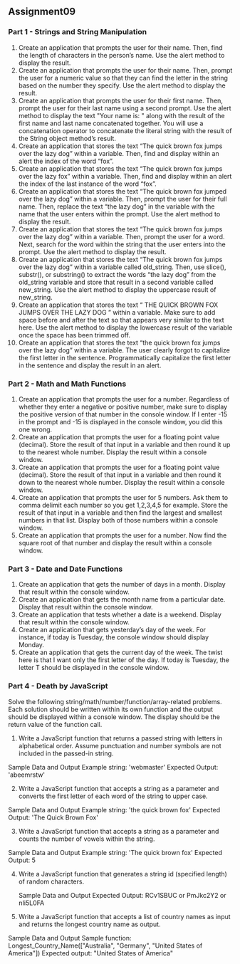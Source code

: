 ## Assignment09

### Part 1 - Strings and String Manipulation

1. Create an application that prompts the user for their name. Then, find the length of characters in the person’s name. Use the alert method to display the result.
2. Create an application that prompts the user for their name. Then, prompt the user for a numeric value so that they can find the letter in the string based on the number they specify. Use the alert method to display the result.
3. Create an application that prompts the user for their first name. Then, prompt the user for their last name using a second prompt. Use the alert method to display the text "Your name is: " along with the result of the first name and last name concatenated together. You will use a concatenation operator to concatenate the literal string with the result of the String object method’s result.
4. Create an application that stores the text “The quick brown fox jumps over the lazy dog” within a variable. Then, find and display within an alert the index of the word “fox”.
5. Create an application that stores the text “The quick brown fox jumps over the lazy fox” within a variable. Then, find and display within an alert the index of the last instance of the word “fox”.
6. Create an application that stores the text “The quick brown fox jumped over the lazy dog” within a variable. Then, prompt the user for their full name. Then, replace the text “the lazy dog” in the variable with the name that the user enters within the prompt. Use the alert method to display the result.
7. Create an application that stores the text “The quick brown fox jumps over the lazy dog” within a variable. Then, prompt the user for a word. Next, search for the word within the string that the user enters into the prompt. Use the alert method to display the result.
8. Create an application that stores the text “The quick brown fox jumps over the lazy dog” within a variable called old_string. Then, use slice(), substr(), or substring() to extract the words “the lazy dog” from the old_string variable and store that result in a second variable called new_string. Use the alert method to display the uppercase result of new_string.
9. Create an application that stores the text “ THE QUICK BROWN FOX JUMPS OVER THE LAZY DOG ” within a variable. Make sure to add space before and after the text so that appears very similar to the text here. Use the alert method to display the lowercase result of the variable once the space has been trimmed off.
10. Create an application that stores the text “the quick brown fox jumps over the lazy dog” within a variable. The user clearly forgot to capitalize the first letter in the sentence. Programmatically capitalize the first letter in the sentence and display the result in an alert.

### Part 2 - Math and Math Functions

1. Create an application that prompts the user for a number. Regardless of whether they enter a negative or positive number, make sure to display the positive version of that number in the console window. If I enter -15 in the prompt and -15 is displayed in the console window, you did this one wrong.
2. Create an application that prompts the user for a floating point value (decimal). Store the result of that input in a variable and then round it up to the nearest whole number. Display the result within a console window.
3. Create an application that prompts the user for a floating point value (decimal). Store the result of that input in a variable and then round it down to the nearest whole number. Display the result within a console window.
4. Create an application that prompts the user for 5 numbers. Ask them to comma delimit each number so you get 1,2,3,4,5 for example. Store the result of that input in a variable and then find the largest and smallest numbers in that list. Display both of those numbers within a console window.
5. Create an application that prompts the user for a number. Now find the square root of that number and display the result within a console window.

### Part 3 - Date and Date Functions

1. Create an application that gets the number of days in a month. Display that result within the console window.
2. Create an application that gets the month name from a particular date. Display that result within the console window.
3. Create an application that tests whether a date is a weekend. Display that result within the console window.
4. Create an application that gets yesterday’s day of the week. For instance, if today is Tuesday, the console window should display Monday.
5. Create an application that gets the current day of the week. The twist here is that I want only the first letter of the day. If today is Tuesday, the letter T should be displayed in the console window.

### Part 4 - Death by JavaScript

Solve the following string/math/number/function/array-related problems. Each solution should be written within its own function and the output should be displayed within a console window. The display should be the return value of the function call.

1. Write a JavaScript function that returns a passed string with letters in alphabetical order. Assume punctuation and number symbols are not included in the passed-in string.

Sample Data and Output
Example string: 'webmaster'
Expected Output: 'abeemrstw'

2. Write a JavaScript function that accepts a string as a parameter and converts the first letter of each word of the string to upper case.

Sample Data and Output
Example string: 'the quick brown fox'
Expected Output: 'The Quick Brown Fox'

3. Write a JavaScript function that accepts a string as a parameter and counts the number of vowels within the string.

Sample Data and Output
Example string: 'The quick brown fox'
Expected Output: 5

4. Write a JavaScript function that generates a string id (specified length) of random characters.

   Sample Data and Output
   Expected Output: RCv1SBUC or PmJkc2Y2 or nIi5L0FA

5. Write a JavaScript function that accepts a list of country names as input and returns the longest country name as output.

Sample Data and Output
Sample function: Longest_Country_Name(["Australia", "Germany", "United States of America"])
Expected output: "United States of America"
